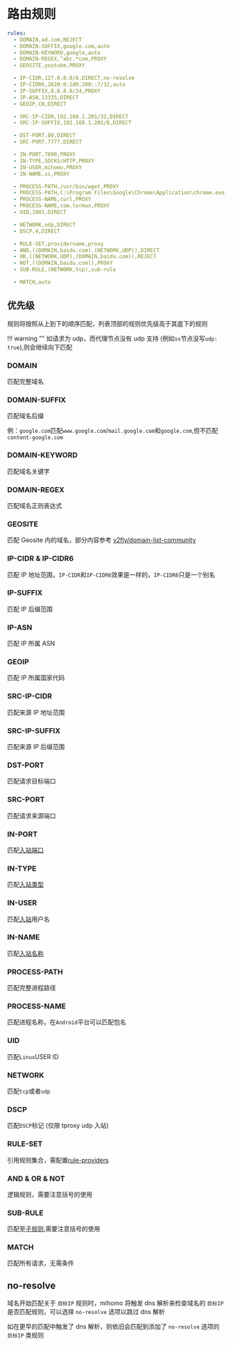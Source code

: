 # 路由规则

```{.yaml linenums="1"}
rules:
  - DOMAIN,ad.com,REJECT
  - DOMAIN-SUFFIX,google.com,auto
  - DOMAIN-KEYWORD,google,auto
  - DOMAIN-REGEX,^abc.*com,PROXY
  - GEOSITE,youtube,PROXY

  - IP-CIDR,127.0.0.0/8,DIRECT,no-resolve
  - IP-CIDR6,2620:0:2d0:200::7/32,auto
  - IP-SUFFIX,8.8.8.8/24,PROXY
  - IP-ASN,13335,DIRECT
  - GEOIP,CN,DIRECT

  - SRC-IP-CIDR,192.168.1.201/32,DIRECT
  - SRC-IP-SUFFIX,192.168.1.201/8,DIRECT

  - DST-PORT,80,DIRECT
  - SRC-PORT,7777,DIRECT

  - IN-PORT,7890,PROXY
  - IN-TYPE,SOCKS/HTTP,PROXY
  - IN-USER,mihomo,PROXY
  - IN-NAME,ss,PROXY

  - PROCESS-PATH,/usr/bin/wget,PROXY
  - PROCESS-PATH,C:\Program Files\Google\Chrome\Application\chrome.exe,PROXY
  - PROCESS-NAME,curl,PROXY
  - PROCESS-NAME,com.termux,PROXY
  - UID,1001,DIRECT

  - NETWORK,udp,DIRECT
  - DSCP,4,DIRECT

  - RULE-SET,providername,proxy
  - AND,((DOMAIN,baidu.com),(NETWORK,UDP)),DIRECT
  - OR,((NETWORK,UDP),(DOMAIN,baidu.com)),REJECT
  - NOT,((DOMAIN,baidu.com)),PROXY
  - SUB-RULE,(NETWORK,tcp),sub-rule

  - MATCH,auto
```

## 优先级

规则将按照从上到下的顺序匹配，列表顶部的规则优先级高于其底下的规则

!!! warning ""
    如请求为 udp，而代理节点没有 udp 支持 (例如`ss`节点没写`udp: true`),则会继续向下匹配

### DOMAIN

匹配完整域名

### DOMAIN-SUFFIX

匹配域名后缀

例：`google.com`匹配`www.google.com`/`mail.google.com`和`google.com`,但不匹配`content-google.com`

### DOMAIN-KEYWORD

匹配域名关键字

### DOMAIN-REGEX

匹配域名正则表达式

### GEOSITE

匹配 Geosite 内的域名，部分内容参考 [v2fly/domain-list-community](https://github.com/v2fly/domain-list-community/tree/master/data)

### IP-CIDR & IP-CIDR6

匹配 IP 地址范围，`IP-CIDR`和`IP-CIDR6`效果是一样的，`IP-CIDR6`只是一个别名

### IP-SUFFIX

匹配 IP 后缀范围

### IP-ASN

匹配 IP 所属 ASN

### GEOIP

匹配 IP 所属国家代码

### SRC-IP-CIDR

匹配来源 IP 地址范围

### SRC-IP-SUFFIX

匹配来源 IP 后缀范围

### DST-PORT

匹配请求目标端口

### SRC-PORT

匹配请求来源端口

### IN-PORT

匹配[入站端口](../inbound/listeners/index.md#port)

### IN-TYPE

匹配[入站类型](../inbound/listeners/index.md#type)

### IN-USER

匹配[入站](../inbound/listeners/index.md)用户名

### IN-NAME

匹配[入站名称](../inbound/listeners/index.md#name)

### PROCESS-PATH

匹配完整进程路径

### PROCESS-NAME

匹配进程名称，在`Android`平台可以匹配包名

### UID

匹配`Linux`USER ID

### NETWORK

匹配`tcp`或者`udp`

### DSCP

匹配`DSCP`标记 (仅限 tproxy udp 入站)

### RULE-SET

引用规则集合，需配置[rule-providers](../rule-providers/index.md)

### AND & OR & NOT

逻辑规则，需要注意括号的使用

### SUB-RULE

匹配至[子规则](../sub-rule.md),需要注意括号的使用

### MATCH

匹配所有请求，无需条件

## no-resolve

域名开始匹配关于 `目标IP` 规则时，mihomo 将触发 dns 解析来检查域名的 `目标IP` 是否匹配规则，可以选择 `no-resolve` 选项以跳过 dns 解析

如在更早的匹配中触发了 dns 解析，则依旧会匹配到添加了 `no-resolve` 选项的 `目标IP` 类规则
